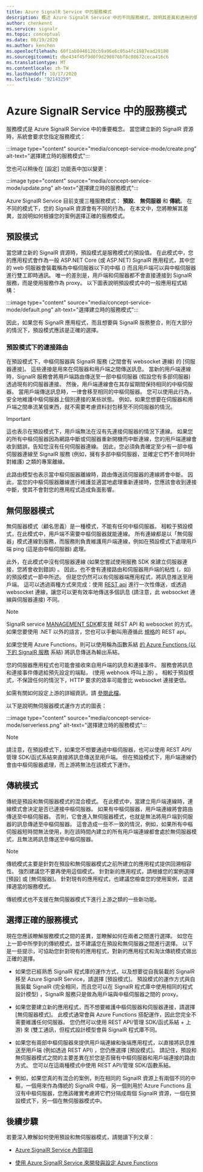```yaml
---
title: Azure SignalR Service 中的服務模式
description: 概述 Azure SignalR Service 中的不同服務模式，說明其差異和適用的使用者案例
author: chenkennt
ms.service: signalr
ms.topic: conceptual
ms.date: 08/19/2020
ms.author: kenchen
ms.openlocfilehash: 60f1ab0440120cb9a96e6c05a4fc1987ead29188
ms.sourcegitcommit: dbe434f45f9d0f9d298076bf8c08672ceca416c6
ms.translationtype: MT
ms.contentlocale: zh-TW
ms.lasthandoff: 10/17/2020
ms.locfileid: "92143259"
---
```

# <a name="service-mode-in-azure-signalr-service"></a>Azure SignalR Service 中的服務模式

服務模式是 Azure SignalR Service 中的重要概念。 當您建立新的 SignalR 資源時，系統會要求您指定服務模式：

:::image type="content" source="media/concept-service-mode/create.png" alt-text="選擇建立時的服務模式":::

您也可以稍後在 [設定] 功能表中加以變更：

:::image type="content" source="media/concept-service-mode/update.png" alt-text="選擇建立時的服務模式":::

Azure SignalR Service 目前支援三種服務模式： **預設**、 **無伺服器** 和 **傳統**。 在不同的模式下，您的 SignalR 資源會有不同的行為。 在本文中，您將瞭解其差異，並說明如何根據您的案例選擇正確的服務模式。

## <a name="default-mode"></a>預設模式

當您建立新的 SignalR 資源時，預設模式是服務模式的預設值。 在此模式中，您的應用程式會作為一般 ASP.NET Core (或 ASP.NET) SignalR 應用程式，其中您的 web 伺服器會裝載稱為中樞伺服器以下的中樞 () 而且用戶端可以與中樞伺服器進行雙工即時通訊。 唯一的差別是，用戶端和伺服器都不會直接連接到 SignalR 服務，而是使用服務作為 proxy。 以下圖表說明預設模式中的一般應用程式結構：

:::image type="content" source="media/concept-service-mode/default.png" alt-text="選擇建立時的服務模式":::

因此，如果您有 SignalR 應用程式，而且想要與 SignalR 服務整合，則在大部分的情況下，預設模式應該是正確的選擇。

### <a name="connection-routing-in-default-mode"></a>預設模式下的連接路由

在預設模式下，中樞伺服器與 SignalR 服務 (之間會有 websocket 連線) 的 [伺服器連接]。 這些連接是用來在伺服器和用戶端之間傳送訊息。 當新的用戶端連線時，SignalR 服務會將用戶端路由傳送至一部中樞伺服器 (假設您有多部伺服器) 透過現有的伺服器連接。 然後，用戶端連線會在其存留期間保持相同的中樞伺服器。 當用戶端傳送訊息時，一律會移至相同的中樞伺服器。 您可以使用此行為，安全地維護中樞伺服器上個別連接的某些狀態。 例如，如果您想要在伺服器和用戶端之間串流某個東西，就不需要考慮資料封包移至不同伺服器的情況。

> [!IMPORTANT]
> 這也表示在預設模式下，用戶端無法在沒有先連接伺服器的情況下連線。 如果您的所有中樞伺服器因為網路中斷或伺服器重新開機而中斷連線，您的用戶端連線會收到錯誤，告知您沒有任何伺服器連線。 因此，您必須負責確定至少有一部中樞伺服器連線至 SignalR 服務 (例如，擁有多部中樞伺服器，並確定它們不會同時針對維護) 之類的專案離線。

此路由模型也表示當中樞伺服器離線時，路由傳送該伺服器的連線將會中斷。 因此，當您的中樞伺服器離線進行維護並適當地處理重新連接時，您應該會收到連接中斷，使其不會對您的應用程式造成負面影響。

## <a name="serverless-mode"></a>無伺服器模式

無伺服器模式（顧名思義）是一種模式，不能有任何中樞伺服器。 相較于預設模式，在此模式中，用戶端不需要中樞伺服器就能連線。 所有連線都是以「無伺服器」模式連線到服務，而服務則負責維護用戶端連線，例如在預設模式下處理用戶端 ping (這是由中樞伺服器) 處理。

此外，在此模式中沒有伺服器連線 (如果您嘗試使用服務 SDK 來建立伺服器連接，您將會收到錯誤) 。 因此，也不會有連接路由和伺服器用戶端的粘性 (，如) 的預設模式一節中所述。 但是您仍然可以有伺服器端應用程式，將訊息推送至用戶端。 這可以透過兩種方式來完成：使用 [REST api](https://github.com/Azure/azure-signalr/blob/dev/docs/rest-api.md) 進行一次性傳送，或透過 websocket 連線，讓您可以更有效率地傳送多個訊息 (請注意，此 websocket 連線與伺服器連接) 不同。

> [!NOTE]
> SignalR service [MANAGEMENT SDK](https://github.com/Azure/azure-signalr/blob/dev/docs/management-sdk-guide.md)都支援 REST API 和 websocket 的方式。 如果您要使用 .NET 以外的語言，您也可以手動叫用遵循此 [規格](https://github.com/Azure/azure-signalr/blob/dev/docs/rest-api.md)的 REST api。
>
> 如果您使用 Azure Functions，則可以使用稱為函數系結 [的 Azure Functions (以下的 SignalR 服務](../azure-functions/functions-bindings-signalr-service.md) 系結) 將訊息傳送為輸出系結。

您的伺服器應用程式也可能會接收來自用戶端的訊息和連接事件。 服務會將訊息和連接事件傳遞給預先設定的端點， (使用 webhook 呼叫上游) 。 相較于預設模式，不保證任何的情況下，HTTP 要求的效率可能會比 websocket 連接更低。

如需有關如何設定上游的詳細資訊，請 [參閱此檔](./concept-upstream.md)。

以下是說明無伺服器模式運作方式的圖表：

:::image type="content" source="media/concept-service-mode/serverless.png" alt-text="選擇建立時的服務模式":::

> [!NOTE]
> 請注意，在預設模式下，如果您不想要通過中樞伺服器，也可以使用 REST API/管理 SDK/函式系結來直接將訊息傳送至用戶端。 但在預設模式下，用戶端連線仍會由中樞伺服器處理，而上游將無法在該模式下運作。

## <a name="classic-mode"></a>傳統模式

傳統是預設和無伺服器模式的混合模式。 在此模式中，當建立用戶端連線時，連線模式會決定是否已連接中樞伺服器。 如果有中樞伺服器，用戶端連線將會路由傳送至中樞伺服器。 否則，它會進入無伺服器模式，也就是無法將用戶端到伺服器的訊息傳遞至中樞伺服器。 這會造成一些不一致的情況，例如，如果所有中樞伺服器短時間無法使用，則在該時間內建立的所有用戶端連線都會處於無伺服器模式，且無法將訊息傳送至中樞伺服器。

> [!NOTE]
> 傳統模式主要是針對在預設和無伺服器模式之前所建立的應用程式提供回溯相容性。 強烈建議您不要再使用這個模式。 針對新的應用程式，請根據您的案例選擇 [預設] 或 [無伺服器]。 針對現有的應用程式，也建議您檢查您的使用案例，並選擇適當的服務模式。

傳統模式也不支援在無伺服器模式下進行上游之類的一些新功能。

## <a name="choose-the-right-service-mode"></a>選擇正確的服務模式

現在您應該瞭解服務模式之間的差異，並瞭解如何在兩者之間進行選擇。 如您在上一節中所學到的傳統模式，並不建議您在預設和無伺服器之間進行選擇。 以下是一些提示，可協助您針對現有的應用程式，對新的應用程式和淘汰傳統模式做出正確的選擇。

* 如果您已經熟悉 SignalR 程式庫的運作方式，以及想要從自我裝載的 SignalR 移至 Azure SignalR Service，請選擇 [預設模式]。 預設模式的運作方式與自我裝載 SignalR (完全相同，而且您可以在 SignalR 程式庫中使用相同的程式設計模型) ，SignalR 服務只是做為用戶端與中樞伺服器之間的 proxy。

* 如果您要建立新的應用程式，而不想要維護中樞伺服器和伺服器連接，請選擇 [無伺服器模式]。 此模式通常會與 Azure Functions 搭配運作，因此您完全不需要維護任何伺服器。 您仍然可以使用 REST API/管理 SDK/函式系結 + 上游) 來 (雙工通訊，但程式設計模型會與 SignalR 程式庫不同。

* 如果您有兩部中樞伺服器來提供用戶端連線和後端應用程式，以直接將訊息推送至用戶端 (例如透過 REST API) ，您仍應選擇 [預設模式]。 請記住，預設和無伺服器模式之間的主要差異在於您是否擁有中樞伺服器和用戶端連接的路由方式。 您可以在這兩種模式中使用 REST API/管理 SDK/函數系結。

* 例如，如果您真的有混合的案例，則在相同的 SignalR 資源上有兩個不同的中樞，一個用來作為傳統的 SignalR 中樞，另一個則用於 Azure Functions 且沒有中樞伺服器，您應該確實考慮將它們分隔成兩個 SignalR 資源，一個在預設模式下，另一個在無伺服器模式中。

## <a name="next-steps"></a>後續步驟

若要深入瞭解如何使用預設和無伺服器模式，請閱讀下列文章：

* [Azure SignalR Service 內部項目](signalr-concept-internals.md)

* [使用 Azure SignalR Service 來開發與設定 Azure Functions](signalr-concept-serverless-development-config.md)